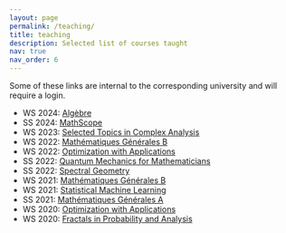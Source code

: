 ```yaml
---
layout: page
permalink: /teaching/
title: teaching
description: Selected list of courses taught
nav: true
nav_order: 6
---
```


Some of these links are internal to the corresponding university and will require a login.

* WS 2024: [Algèbre](https://moodle.unige.ch/course/view.php?id=17885)
* SS 2024: [MathScope](https://scienscope.unige.ch/mathscope/)
* WS 2023: [Selected Topics in Complex Analysis](https://moodle.unige.ch/course/view.php?id=16194)
* WS 2022: [Mathématiques Générales B](https://moodle.unige.ch/course/view.php?id=13422)
* WS 2022: [Optimization with Applications](https://moodle.unige.ch/course/view.php?id=8571)
* SS 2022: [Quantum Mechanics for Mathematicians](https://github.com/anedelin/QM2022)
* SS 2022: [Spectral Geometry](https://github.com/nikolaibobenko/SpectralGeometry2022)
* WS 2021: [Mathématiques Générales B](https://moodle.unige.ch/course/view.php?id=6686)
* WS 2021: [Statistical Machine Learning]()
* SS 2021: [Mathématiques Générales A]()
* WS 2020: [Optimization with Applications](https://github.com/nikolaibobenko/optimWithApplications2020)
* WS 2020: [Fractals in Probability and Analysis](https://github.com/nikolaibobenko/fractals-Prob-2020)


